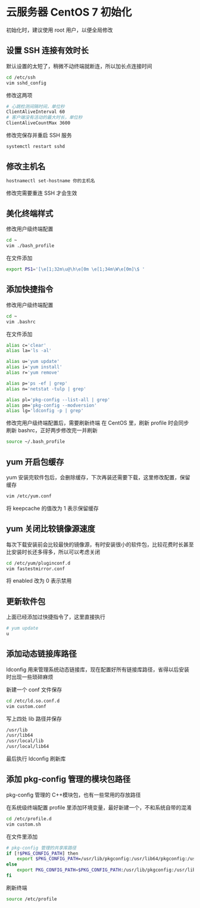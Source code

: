 # 云服务器 CentOS 7 初始化

初始化时，建议使用 root 用户，以便全局修改

## 设置 SSH 连接有效时长

默认设置的太短了，稍微不动终端就断连，所以加长点连接时间

```bash
cd /etc/ssh
vim sshd_config
```

修改这两项

```bash
# 心跳检测间隔时间，单位秒
ClientAliveInterval 60
# 客户端没有活动的最大时长，单位秒
ClientAliveCountMax 3600
```

修改完保存并重启 SSH 服务

```bash
systemctl restart sshd
```

## 修改主机名

```bash
hostnamectl set-hostname 你的主机名
```

修改完需要重连 SSH 才会生效

## 美化终端样式

修改用户级终端配置

```bash
cd ~
vim ./bash_profile
```

在文件添加

```bash
export PS1='[\e[1;32m\u@\h\e[0m \e[1;34m\W\e[0m]\$ '
```

## 添加快捷指令

修改用户级终端配置

```bash
cd ~
vim .bashrc
```

在文件添加

```bash
alias c='clear'
alias la='ls -al'

alias u='yum update'
alias i='yum install'
alias r='yum remove'

alias p='ps -ef | grep'
alias n='netstat -tulp | grep'

alias pl='pkg-config --list-all | grep'
alias pm='pkg-config --modversion'
alias lg='ldconfig -p | grep'
```

修改完用户级终端配置后，需要刷新终端
在 CentOS 里，刷新 profile 时会同步刷新 bashrc，正好两步修改完一并刷新

```bash
source ~/.bash_profile
```

## yum 开启包缓存

yum 安装完软件包后，会删除缓存，下次再装还需要下载，这里修改配置，保留缓存

```bash
vim /etc/yum.conf
```

将 keepcache 的值改为 1 表示保留缓存

## yum 关闭比较镜像源速度

每次下载安装前会比较最快的镜像源，有时安装很小的软件包，比较花费时长甚至比安装时长还多得多，所以可以考虑关闭

```bash
cd /etc/yum/pluginconf.d
vim fastestmirror.conf
```

将 enabled 改为 0 表示禁用

## 更新软件包

上面已经添加过快捷指令了，这里直接执行

```bash
# yum update
u
```

## 添加动态链接库路径

ldconfig 用来管理系统动态链接库，现在配置好所有链接库路径，省得以后安装时出现一些琐碎麻烦

新建一个 conf 文件保存

```bash
cd /etc/ld.so.conf.d
vim custom.conf
```

写上四处 lib 路径并保存

```bash
/usr/lib
/usr/lib64
/usr/local/lib
/usr/local/lib64
```

最后执行 ldconfig 刷新库

## 添加 pkg-config 管理的模块包路径

pkg-config 管理的 C++模块包，也有一些常用的存放路径

在系统级终端配置 profile 里添加环境变量，最好新建一个，不和系统自带的混淆

```bash
cd /etc/profile.d
vim custom.sh
```

在文件里添加

```bash
# pkg-config 管理的共享库路径
if [!$PKG_CONFIG_PATH] then
    export $PKG_CONFIG_PATH=/usr/lib/pkgconfig:/usr/lib64/pkgconfig:/usr/local/lib/
else
    export PKG_CONFIG_PATH=$PKG_CONFIG_PATH:/usr/lib/pkgconfig:/usr/lib64/pkgconfig:/usr/local/lib/
fi
```

刷新终端

```bash
source /etc/profile
```
